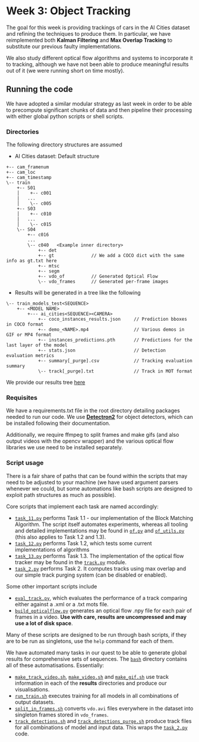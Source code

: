 # Week 3: Object Tracking

The goal for this week is providing trackings of cars in the AI Cities dataset
and refining the techniques to produce them. In particular, we have reimplemented
both **Kalman Filtering** and **Max Overlap Tracking** to substitute our previous
faulty implementations.

We also study different optical flow algorithms and systems to incorporate it to
tracking, although we have not been able to produce meaningful results out of it
(we were running short on time mostly).

## Running the code

We have adopted a similar modular strategy as last week in order to be able to
precompute significant chunks of data and then pipeline their processing with
either global python scripts or shell scripts.

### Directories

The following directory structures are assumed

- AI Cities dataset: Default structure

```text
+-- cam_framenum
+-- cam_loc
+-- cam_timestamp
\-- train
    +-- S01
    │    +-- c001
    |   ...
    │    \-- c005
    +-- S03
    │    +-- c010
    |   ...
    │    \-- c015
    \-- S04
        +-- c016
        ...
        \-- c040   <Example inner directory>
            +-- det
            +-- gt              // We add a COCO dict with the same info as gt.txt here
            +-- mtsc
            +-- segm
            +-- vdo_of          // Generated Optical Flow
            \-- vdo_frames      // Generated per-frame images
```

- Results will be generated in a tree like the following

```text
\-- train_models_test<SEQUENCE>
    +-- <MODEL NAME>
        +--- ai_cities<SEQUENCE><CAMERA>
            +-- coco_instances_results.json     // Prediction bboxes in COCO format
            +-- demo_<NAME>.mp4                 // Various demos in GIF or MP4 format
            +-- instances_predictions.pth       // Predictions for the last layer of the model
            +-- stats.json                      // Detection evaluation metrics
            +-- summary[_purge].csv             // Tracking evaluation summary
            \-- track[_purge].txt               // Track in MOT format
```

We provide our results tree [here](https://drive.google.com/file/d/1xa2zWrlLdvIVEBt0Nq52W1ao1nN94020/view?usp=sharing)

### Requisites

We have a requirements.txt file in the root directory detailing packages needed
to run our code. We use
[**Detectron2**](https://github.com/facebookresearch/detectron2) for object detectors, which can be
installed following their documentation.

Additionally, we require ffmpeg to split frames and make gifs
(and also output videos with the opencv wrapper) and the various optical flow
libraries we use need to be installed separately.

### Script usage

There is a fair share of paths that can be found within the scripts that may 
need to be adjusted to your machine (we have used argument parsers whenever
we could, but some automations like bash scripts are designed to exploit
path structures as much as possible).

Core scripts that implement each task are named accordingly:

- [```task_11.py```](./task_11.py) performs Task 1.1 - our implementation
of the Block Matching Algorithm. The script itself automates experiments, 
whereas all tooling and detailed implementations may be found in
[```of.py```](./of.py) and [```of_utils.py```](./of_utils.py) (this also applies
to Task 1.2 and 1.3).
- [```task_12.py```](./task_12.py) performs Task 1.2, which tests some current
implementations of algorithms
- [```task_13.py```](./task_13.py) performs Task 1.3. The implementation of
the optical flow tracker may be found in the [```track.py```](./track.py)
module.
- [```task_2.py```](./task_2.py) performs Task 2. It computes tracks using max
overlap and our simple track purging system (can be disabled or enabled).

Some other important scripts include
- [```eval_track.py```](./eval_track.py), which evaluates the performance of
a track comparing either against a .xml or a .txt mots file.
- [```build_opticalflow.py```](./build_opticalflow.py) generates an optical 
flow .npy file for each pair of frames in a video. **Use with care, results
are uncompressed and may use a lot of disk space**.

Many of these scripts are designed to be run through bash scripts, if they are 
to be run as singletons, use the ```help``` command for each of them.

We have automated many tasks in our quest to be able to generate global results
for comprehensive sets of sequences. The [```bash```](./bash) directory contains
all of these automatisations. Essentially:

- [```make_track_video.sh```](./bash/make_track_video.sh), 
[```make_video.sh```](./bash/make_video.sh) and [```make_gif.sh```](./bash/make_gif.sh)
use track information in each of the **results** directories and produce our
visualisations.
- [```run_train.sh```](./bash/run_train.sh) executes training for all models
in all combinations of output datasets.
- [```split_in_frames.sh```](./bash/split_in_frames.sh) converts ```vdo.avi``` files
everywhere in the dataset into singleton frames stored in ```vdo_frames```.
- [```track_detections.sh```](./bash/track_detections.sh) and 
[```track_detections_purge.sh```](./bash/track_detections_purge.sh) produce
track files for all combinations of model and input data. This wraps
the [```task_2.py```](./task_2.py) code.
